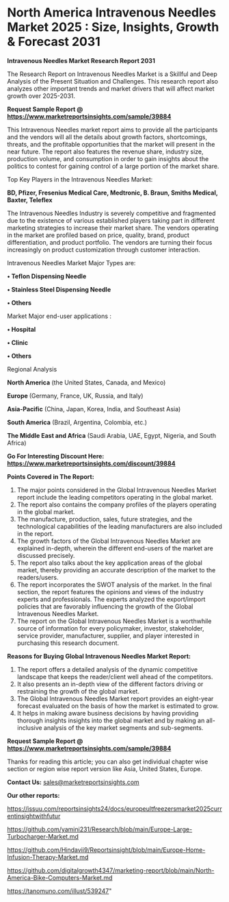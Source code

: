 # North America Intravenous Needles Market 2025 : Size, Insights, Growth & Forecast 2031

<strong>Intravenous Needles Market Research Report 2031</strong>

The Research Report on Intravenous Needles Market is a Skillful and Deep Analysis of the Present Situation and Challenges. This research report also analyzes other important trends and market drivers that will affect market growth over 2025-2031.

<strong>Request Sample Report @ <a href=https://www.marketreportsinsights.com/sample/39884>https://www.marketreportsinsights.com/sample/39884</a></strong>

This Intravenous Needles market report aims to provide all the participants and the vendors will all the details about growth factors, shortcomings, threats, and the profitable opportunities that the market will present in the near future. The report also features the revenue share, industry size, production volume, and consumption in order to gain insights about the politics to contest for gaining control of a large portion of the market share.

Top Key Players in the Intravenous Needles Market:

<strong>BD, Pfizer, Fresenius Medical Care, Medtronic, B. Braun, Smiths Medical, Baxter, Teleflex</strong>

The Intravenous Needles Industry is severely competitive and fragmented due to the existence of various established players taking part in different marketing strategies to increase their market share. The vendors operating in the market are profiled based on price, quality, brand, product differentiation, and product portfolio. The vendors are turning their focus increasingly on product customization through customer interaction.

Intravenous Needles Market Major Types are:

<strong>•  Teflon Dispensing Needle

•  Stainless Steel Dispensing Needle

•  Others</strong>

Market Major end-user applications :

<strong>•  Hospital

•  Clinic

•  Others</strong>

Regional Analysis

</u><strong><b>North America</b></strong> (the United States, Canada, and Mexico)

<strong><b>Europe </b></strong>(Germany, France, UK, Russia, and Italy)

<strong><b>Asia-Pacific</b></strong> (China, Japan, Korea, India, and Southeast Asia)

<strong><b>South America</b></strong> (Brazil, Argentina, Colombia, etc.)

<strong><b>The Middle East and Africa</b></strong> (Saudi Arabia, UAE, Egypt, Nigeria, and South Africa)

<strong>Go For Interesting Discount Here: <a href=https://www.marketreportsinsights.com/discount/39884>https://www.marketreportsinsights.com/discount/39884</a></strong>

<strong>Points Covered in The Report:</strong>
<ol>
  <li>The major points considered in the Global Intravenous Needles Market report include the leading competitors operating in the global market.</li>
  <li>The report also contains the company profiles of the players operating in the global market.</li>
  <li>The manufacture, production, sales, future strategies, and the technological capabilities of the leading manufacturers are also included in the report.</li>
  <li>The growth factors of the Global Intravenous Needles Market are explained in-depth, wherein the different end-users of the market are discussed precisely.</li>
  <li>The report also talks about the key application areas of the global market, thereby providing an accurate description of the market to the readers/users.</li>
  <li>The report incorporates the SWOT analysis of the market. In the final section, the report features the opinions and views of the industry experts and professionals. The experts analyzed the export/import policies that are favorably influencing the growth of the Global Intravenous Needles Market.</li>
  <li>The report on the Global Intravenous Needles Market is a worthwhile source of information for every policymaker, investor, stakeholder, service provider, manufacturer, supplier, and player interested in purchasing this research document.</li>
</ol>
<strong>Reasons for Buying Global Intravenous Needles Market Report:</strong>

<ol>
  <li>The report offers a detailed analysis of the dynamic competitive landscape that keeps the reader/client well ahead of the competitors.</li>
  <li>It also presents an in-depth view of the different factors driving or restraining the growth of the global market.</li>
  <li>The Global Intravenous Needles Market report provides an eight-year forecast evaluated on the basis of how the market is estimated to grow.</li>
  <li>It helps in making aware business decisions by having providing thorough insights insights into the global market and by making an all-inclusive analysis of the key market segments and sub-segments.</li>
</ol>
<strong>Request Sample Report @ <a href=https://www.marketreportsinsights.com/sample/39884>https://www.marketreportsinsights.com/sample/39884</a></strong>


Thanks for reading this article; you can also get individual chapter wise section or region wise report version like Asia, United States, Europe.

<strong>Contact Us:</strong>
sales@marketreportsinsights.com

<strong>Our other reports:</strong>

<a href=https://issuu.com/reportsinsights24/docs/europeultfreezersmarket2025currentinsightwithfutur>https://issuu.com/reportsinsights24/docs/europeultfreezersmarket2025currentinsightwithfutur</a>

<a href=https://github.com/yamini231/Research/blob/main/Europe-Large-Turbocharger-Market.md>https://github.com/yamini231/Research/blob/main/Europe-Large-Turbocharger-Market.md</a>

<a href=https://github.com/Hindavii9/Reportsinsight/blob/main/Europe-Home-Infusion-Therapy-Market.md>https://github.com/Hindavii9/Reportsinsight/blob/main/Europe-Home-Infusion-Therapy-Market.md</a>

<a href=https://github.com/digitalgrowth4347/marketing-report/blob/main/North-America-Bike-Computers-Market.md>https://github.com/digitalgrowth4347/marketing-report/blob/main/North-America-Bike-Computers-Market.md</a>

<a href=https://tanomuno.com/illust/539247>https://tanomuno.com/illust/539247</a>"
